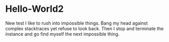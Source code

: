 # Hello-World2
New test
I like to rush into impossible things. Bang my head against complex stacktraces yet refuse to look back. 
Then I stop and terminate the instance and go find myself the next impossible thing. 
